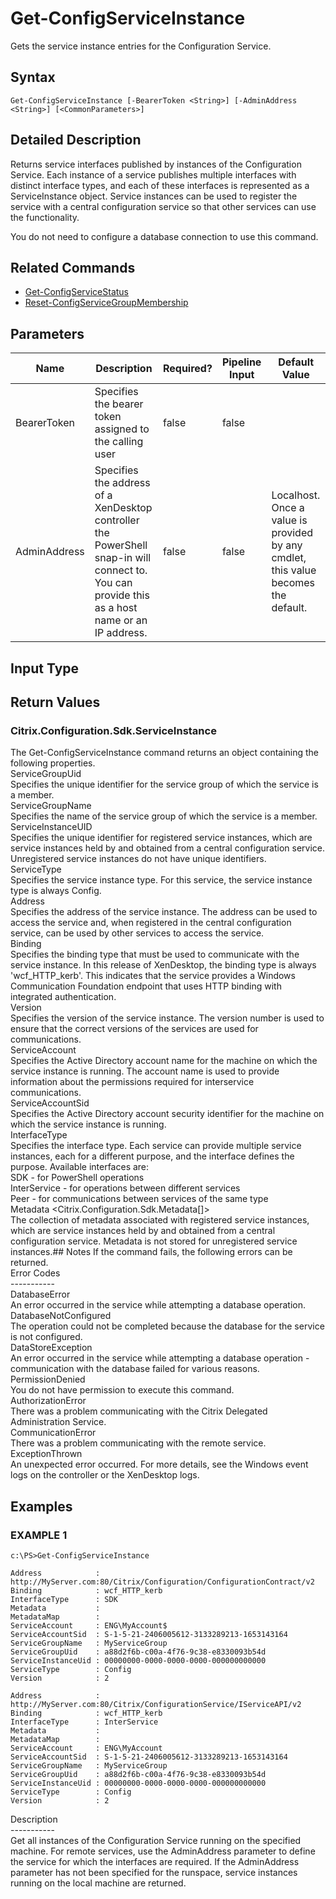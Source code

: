 ﻿# Get-ConfigServiceInstance

   Gets the service instance entries for the Configuration Service.

## Syntax
```
Get-ConfigServiceInstance [-BearerToken <String>] [-AdminAddress <String>] [<CommonParameters>]
```

## Detailed Description
   Returns service interfaces published by instances of the Configuration Service. Each instance of a service publishes multiple interfaces with distinct interface types, and each of these interfaces is represented as a ServiceInstance object. Service instances can be used to register the service with a central configuration service so that other services can use the functionality.

You do not need to configure a database connection to use this command.

## Related Commands
  * [Get-ConfigServiceStatus](Get-ConfigServiceStatus.html)
  * [Reset-ConfigServiceGroupMembership](Reset-ConfigServiceGroupMembership.html)
## Parameters

| Name   | Description | Required? | Pipeline Input | Default Value |
| --- | --- | --- | --- | --- |
| BearerToken | Specifies the bearer token assigned to the calling user | false | false |  |
| AdminAddress | Specifies the address of a XenDesktop controller the PowerShell snap-in will connect to. You can provide this as a host name or an IP address. | false | false | Localhost. Once a value is provided by any cmdlet, this value becomes the default. |

## Input Type
### 
   
## Return Values
### Citrix.Configuration.Sdk.ServiceInstance
   The Get-ConfigServiceInstance command returns an object containing the following properties.<br>ServiceGroupUid <Guid><br>    Specifies the unique identifier for the service group of which the service is a member.<br>ServiceGroupName <String><br>    Specifies the name of the service group of which the service is a member.<br>ServiceInstanceUID <Guid><br>    Specifies the unique identifier for registered service instances, which are service instances held by and obtained from a central configuration service.  Unregistered service instances do not have unique identifiers.<br>ServiceType <String><br>    Specifies the service instance type.  For this service, the service instance type is always Config.<br>Address<br>    Specifies the address of the service instance.  The address can be used to access the service and, when registered in the central configuration service, can be used by other services to access the service.<br>Binding<br>    Specifies the binding type that must be used to communicate with the service instance.  In this release of XenDesktop, the binding type is always 'wcf_HTTP_kerb'. This indicates that the service provides a Windows Communication Foundation endpoint that uses HTTP binding with integrated authentication.<br>Version<br>    Specifies the version of the service instance.  The version number is used to ensure that the correct versions of the services are used for communications.<br>ServiceAccount <String><br>    Specifies the Active Directory account name for the machine on which the service instance is running.  The account name is used to provide information about the permissions required for interservice communications.<br>ServiceAccountSid <String><br>    Specifies the Active Directory account security identifier for the machine on which the service instance is running.<br>InterfaceType <String><br>    Specifies the interface type.  Each service can provide multiple service instances, each for a different purpose, and the interface defines the purpose.  Available interfaces are:<br>        SDK - for PowerShell operations<br>        InterService - for operations between different services<br>        Peer - for communications between services of the same type<br>Metadata <Citrix.Configuration.Sdk.Metadata[]><br>     The collection of metadata associated with registered service instances, which are service instances held by and obtained from a central configuration service.  Metadata is not stored for unregistered service instances.## Notes
   If the command fails, the following errors can be returned.<br>    Error Codes<br>    -----------<br>    DatabaseError<br>        An error occurred in the service while attempting a database operation.<br>    DatabaseNotConfigured<br>        The operation could not be completed because the database for the service is not configured.<br>    DataStoreException<br>        An error occurred in the service while attempting a database operation - communication with the database failed for various reasons.<br>    PermissionDenied<br>        You do not have permission to execute this command.<br>    AuthorizationError<br>        There was a problem communicating with the Citrix Delegated Administration Service.<br>    CommunicationError<br>        There was a problem communicating with the remote service.<br>    ExceptionThrown<br>        An unexpected error occurred.  For more details, see the Windows event logs on the controller or the XenDesktop logs.
## Examples

### EXAMPLE 1
```
c:\PS>Get-ConfigServiceInstance

Address            : http://MyServer.com:80/Citrix/Configuration/ConfigurationContract/v2
Binding            : wcf_HTTP_kerb
InterfaceType      : SDK
Metadata           :
MetadataMap        :
ServiceAccount     : ENG\MyAccount$
ServiceAccountSid  : S-1-5-21-2406005612-3133289213-1653143164
ServiceGroupName   : MyServiceGroup
ServiceGroupUid    : a88d2f6b-c00a-4f76-9c38-e8330093b54d
ServiceInstanceUid : 00000000-0000-0000-0000-000000000000
ServiceType        : Config
Version            : 2

Address            : http://MyServer.com:80/Citrix/ConfigurationService/IServiceAPI/v2
Binding            : wcf_HTTP_kerb
InterfaceType      : InterService
Metadata           :
MetadataMap        :
ServiceAccount     : ENG\MyAccount
ServiceAccountSid  : S-1-5-21-2406005612-3133289213-1653143164
ServiceGroupName   : MyServiceGroup
ServiceGroupUid    : a88d2f6b-c00a-4f76-9c38-e8330093b54d
ServiceInstanceUid : 00000000-0000-0000-0000-000000000000
ServiceType        : Config
Version            : 2
```
   Description<br>-----------<br>Get all instances of the Configuration Service running on the specified machine.  For remote services, use the AdminAddress parameter to define the service for which the interfaces are required.  If the AdminAddress parameter has not been specified for the runspace, service instances running on the local machine are returned.
